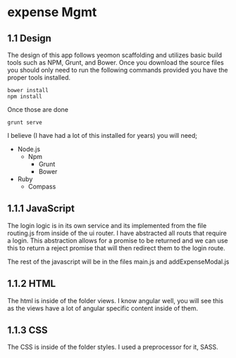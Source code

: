 # ​expense Mgmt


## 1.1 Design

The design of this app follows yeomon scaffolding and utilizes basic build tools such as NPM, Grunt, and Bower. Once you download the source files you should only need to run the following commands provided you have the proper tools installed.

```
bower install
npm install
```

Once those are done 

```
grunt serve
```


I believe (I have had a lot of this installed for years) you will need;

- Node.js
  - Npm
    - Grunt
    - Bower
- Ruby
  - Compass


## 1.1.1 JavaScript

The login logic is in its own service and its implemented from the file routing.js from inside of the ui router. I have abstracted all routs that require a login. This abstraction allows for a promise to be returned and we can use this to return a reject promise that will then redirect them to the login route.

The rest of the javascript will be in the files main.js and addExpenseModal.js


## 1.1.2 HTML

The html is inside of the folder views. I know angular well, you will see this as the views have a lot of angular specific content inside of them.


## 1.1.3 CSS

The CSS is inside of the folder styles. I used a preprocessor for it, SASS.

